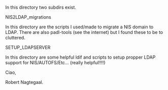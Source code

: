 In this directory two subdirs exist.

NIS2LDAP_migrations

In this directory are the scripts I used/made to migrate a NIS domain to LDAP. There are also padl-tools (see the internet) but I found these to be to cluttered.

SETUP_LDAPSERVER

In this directory are some helpful ldif and scripts to setup propper LDAP support for NIS/AUTOFS/Etc... (really helpful!!!!)

Ciao,

Robert Nagtegaal.
